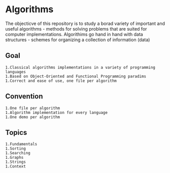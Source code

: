 # Algorithms

The objecticve of this repository is to study a borad variety of important and useful algorithms - methods for solving problems that are 
suited for computer implementations. Algorithims go hand in hand with data structures - schemes for organizing 
a collection of information (data)

## Goal
	1.Classical algorithms implementations in a variety of programming languages
	1.Based on Object-Oriented and Functional Programming paradims
	1.Correct and ease of use, one file per algorithm

## Convention
	1.One file per algorithm
	1.Algorithm implementation for every language
	1.One demo per algorithm

## Topics

	1.Fundamentals
	1.Sorting
	1.Searching
	1.Graphs
	1.Strings
	1.Context
